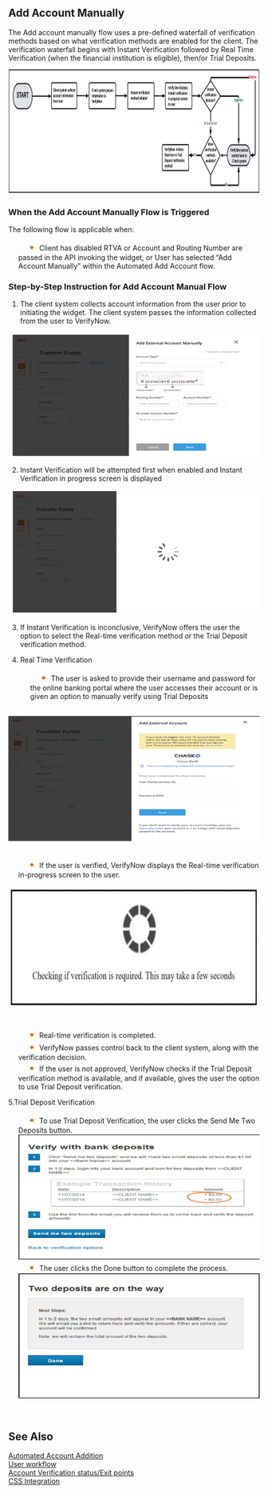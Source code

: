 ## Add Account Manually

The Add account manually flow uses a pre-defined waterfall of verification methods based on what verification methods are enabled for the client. The verification waterfall begins with Instant Verification followed by Real Time Verification (when the financial institution is eligible), then/or Trial Deposits.

<center>

 <img width="750" height="250" src="https://raw.githubusercontent.com/Fiserv/verifynow/develop/assets/images/rtv-processflow.png">

</center>

### When the Add Account Manually Flow is Triggered

The following flow is applicable when:
<div class="card-body">
<ul>
<li>Client has disabled RTVA or Account and Routing Number are passed in the API invoking the widget, or
User has selected “Add Account Manually” within the Automated Add Account flow. </li>
</ul>
</div>

### Step-by-Step Instruction for Add Account Manual Flow

1.	The client system collects account information from the user prior to initiating the widget. The client system passes the information collected from the user to VerifyNow.
<center>

<img width="550" height="250" src="https://raw.githubusercontent.com/Fiserv/verifynow/develop/assets/images/addexternal-account.png">

</center>
                         
2.	Instant Verification will be attempted first when enabled and Instant Verification in progress screen is displayed 
<center>

<img width="550" height="250" src="https://raw.githubusercontent.com/Fiserv/verifynow/develop/assets/images/inprogress-screen.png">

</center>

3.	If Instant Verification is inconclusive, VerifyNow offers the user the option to select the Real-time verification method or the Trial Deposit verification method.

4.	Real Time Verification
        <div class="card-body">
        <ul>
        <li>The user is asked to provide their username and password for the online banking portal where the user accesses their account or is given an option to manually verify using Trial Deposits</li>
        </div>
        </ul>
</br>
<center>

<img width="550" height="250" src="https://raw.githubusercontent.com/Fiserv/verifynow/develop/assets/images/transferfund-externalaccount.png">

</center>
</br>
        <div class="card-body">
        <ul>
        <li>If the user is verified, VerifyNow displays the Real-time verification in-progress screen to the user.</li>
        </ul>
        </div>

<center>

<img width="550" height="250" src="https://raw.githubusercontent.com/Fiserv/verifynow/develop/assets/images/checkingverification.png">

</center>
</br>   
        <div class="card-body">
        <ul>
        <li>Real-time verification is completed.</li>
        <li>VerifyNow passes control back to the client system, along with the verification decision.</li>
        <li>If the user is not approved, VerifyNow checks if the Trial Deposit verification method is available, and if available, gives the user the option to use Trial Deposit verification.</li>
        </ul>
        </div>
5.Trial Deposit Verification
                <div class="card-body">
                <ul>
                <li>To use Trial Deposit Verification, the user clicks the Send Me Two Deposits button.</li>
<center>

<img width="550" height="250" src="https://raw.githubusercontent.com/Fiserv/verifynow/develop/assets/images/verifybankdeposit.png">

</center>
                <li>The user clicks the Done button to complete the process.</li>
<center>

<img width="550" height="250" src="https://raw.githubusercontent.com/Fiserv/verifynow/develop/assets/images/twodepositpage.png">

</center>
                </ul>
                </div>

</br>

## See Also
[Automated Account Addition](?path=docs/automated-account-additions.md)</br>
[User workflow](?path=docs/user-workflow.md)</br>
[Account Verification status/Exit points](?path=docs/account-verification-status.md)</br>
[CSS Integration](?path=docs/css-integration.md)

 <style>
    .card-body ul {
        list-style: none;
        padding-left: 20px;
    }
    .card-body ul li::before {
        content: "\2022";
        font-size: 1.5em;
        color: #f60;
        display: inline-block;
        width: 1em;
        margin-left: 1em;
    }
</style>